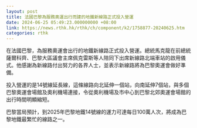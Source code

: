 ```yaml
---
layout: post
title: 法國巴黎為服務奧運出行而建的地鐵新線路正式投入營運
date: 2024-06-25 05:49:23.000000000 +08:00
link: https://news.rthk.hk/rthk/ch/component/k2/1758877-20240625.htm
categories: rthk
---
```


在法國巴黎，為服務奧運會出行的地鐵新線路正式投入營運。總統馬克龍在前總統薩爾科齊、巴黎大區議會主席佩克雷斯等人陪同下出席新線路北端車站的啟用儀式。他感謝為新線路付出努力的各界人士，並表示新線路將為巴黎奧運會做好準備。

投入營運的是14號線延長線，這條線路向北延伸一個站，向南延伸7個站，與多個巴黎奧運會場館及奧利機場連接，令從奧利機場及市中心到巴黎北郊奧運會場館的出行時間明顯縮短。

巴黎當局預計，到2025年巴黎地鐵14號線的運力可達每日100萬人次，將成為巴黎地鐵最繁忙的線路之一。
